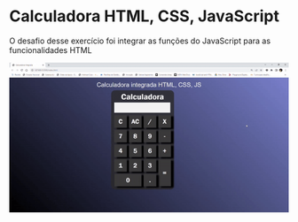 # Calculadora HTML, CSS, JavaScript

O desafio desse exercício foi integrar as funções do JavaScript para as funcionalidades HTML

<p align="center">
    <img width="600" src='./assets/Calculatorgif.gif'>
</p>
